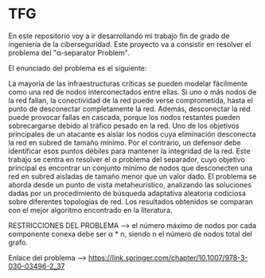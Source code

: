 # TFG

En este repositorio voy a ir desarrollando mi trabajo fin de grado de ingeniería de la ciberseguridad. Este proyecto va a consistir en resolver el problema del "α-separator Problem".

El enunciado del problema es el siguiente:

La mayoría de las infraestructuras críticas se pueden modelar fácilmente como una red de nodos interconectados entre ellas. Si uno o más nodos de la red fallan, la conectividad de la red puede verse comprometida, hasta el punto de desconectar completamente la red. Además, desconectar la red puede provocar fallas en cascada, porque los nodos restantes pueden sobrecargarse debido al tráfico pesado en la red. Uno de los objetivos principales de un atacante es aislar los nodos cuya eliminación desconecta la red en subred de tamaño mínimo. Por el contrario, un defensor debe identificar esos puntos débiles para mantener la integridad de la red. Este trabajo se centra en resolver el α problema del separador, cuyo objetivo principal es encontrar un conjunto mínimo de nodos que desconecten una red en subred aisladas de tamaño menor que un valor dado. El problema se aborda desde un punto de vista metaheurístico, analizando las soluciones dadas por un procedimiento de búsqueda adaptativa aleatoria codiciosa sobre diferentes topologías de red. Los resultados obtenidos se comparan con el mejor algoritmo encontrado en la literatura.

RESTRICCIONES DEL PROBLEMA --> el número máximo de nodos por cada componente conexa debe ser α * n, siendo n el número de nodos total del grafo.

Enlace del problema --> https://link.springer.com/chapter/10.1007/978-3-030-03496-2_37
